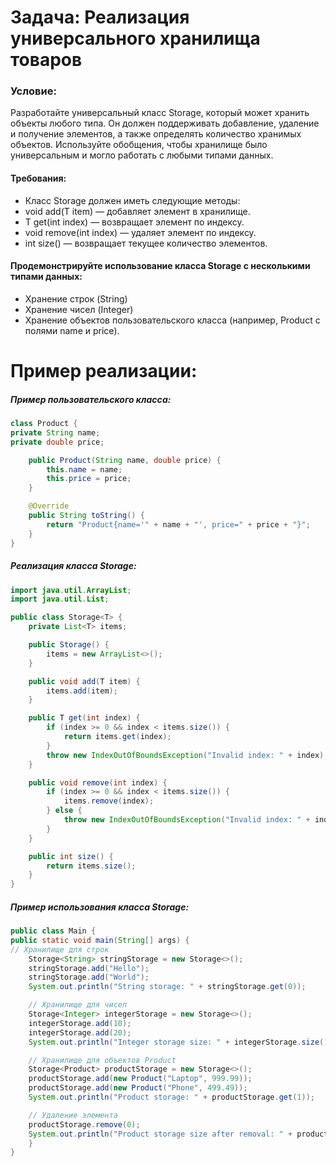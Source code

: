 # Задача: Реализация универсального хранилища товаров

### Условие:
Разработайте универсальный класс Storage<T>, который может хранить объекты любого типа. Он должен поддерживать добавление, удаление и получение элементов, а также определять количество хранимых объектов. Используйте обобщения, чтобы хранилище было универсальным и могло работать с любыми типами данных.

#### Требования:

* Класс Storage<T> должен иметь следующие методы:
* void add(T item) — добавляет элемент в хранилище.
* T get(int index) — возвращает элемент по индексу.
* void remove(int index) — удаляет элемент по индексу.
* int size() — возвращает текущее количество элементов.

#### Продемонстрируйте использование класса Storage с несколькими типами данных:

* Хранение строк (String)
* Хранение чисел (Integer)
* Хранение объектов пользовательского класса (например, Product с полями name и price).





# Пример реализации:
##### Пример пользовательского класса:
```java
class Product {
private String name;
private double price;

    public Product(String name, double price) {
        this.name = name;
        this.price = price;
    }

    @Override
    public String toString() {
        return "Product{name='" + name + "', price=" + price + "}";
    }
}
```

##### Реализация класса Storage<T>:
```java
import java.util.ArrayList;
import java.util.List;

public class Storage<T> {
    private List<T> items;

    public Storage() {
        items = new ArrayList<>();
    }

    public void add(T item) {
        items.add(item);
    }

    public T get(int index) {
        if (index >= 0 && index < items.size()) {
            return items.get(index);
        }
        throw new IndexOutOfBoundsException("Invalid index: " + index);
    }

    public void remove(int index) {
        if (index >= 0 && index < items.size()) {
            items.remove(index);
        } else {
            throw new IndexOutOfBoundsException("Invalid index: " + index);
        }
    }

    public int size() {
        return items.size();
    }
}
```

##### Пример использования класса Storage<T>:
```java
public class Main {
public static void main(String[] args) {
// Хранилище для строк
    Storage<String> stringStorage = new Storage<>();
    stringStorage.add("Hello");
    stringStorage.add("World");
    System.out.println("String storage: " + stringStorage.get(0));

    // Хранилище для чисел
    Storage<Integer> integerStorage = new Storage<>();
    integerStorage.add(10);
    integerStorage.add(20);
    System.out.println("Integer storage size: " + integerStorage.size());

    // Хранилище для объектов Product
    Storage<Product> productStorage = new Storage<>();
    productStorage.add(new Product("Laptop", 999.99));
    productStorage.add(new Product("Phone", 499.49));
    System.out.println("Product storage: " + productStorage.get(1));

    // Удаление элемента
    productStorage.remove(0);
    System.out.println("Product storage size after removal: " + productStorage.size());
    }
}
```